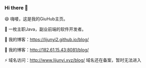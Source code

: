 ### Hi there 👋

😄 嗨喽，这是我的GiuHub主页。

👯 一枚主职Java，副业前端的软件开发者。

🔭 我的博客：https://lijunyi2.github.io/blog/

💬 我的博客：http://182.61.15.43:8081/blog/

⚡ 域名访问：http://www.lijunyi.xyz/blog/  域名还在备案，暂时无法进入

<!--
**LiJunYi2/LiJunYi2** is a ✨ _special_ ✨ repository because its `README.md` (this file) appears on your GitHub profile.

Here are some ideas to get you started:

- 🔭 I’m currently working on ...
- 🌱 I’m currently learning ...
- 👯 I’m looking to collaborate on ...
- 🤔 I’m looking for help with ...
- 💬 Ask me about ...
- 📫 How to reach me: ...
- 😄 Pronouns: ...
- ⚡ Fun fact: ...
-->
